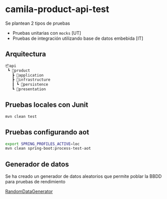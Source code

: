 # camila-product-api-test

Se plantean 2 tipos de pruebas

* Pruebas unitarias con `mocks` [UT]
* Pruebas de integración utilizando base de datos embebida [IT]

## Arquitectura

```bash
📦api
 ┗ 📂product
   ┣ 📂application
   ┣ 📂infrastructure
   ┃ ┗ 📂persistence
   ┗ 📂presentation
```

## Pruebas locales con Junit

```bash
mvn clean test 
```

## Pruebas configurando aot

```bash
export SPRING_PROFILES_ACTIVE=loc
mvn clean spring-boot:process-test-aot
```

## Generador de datos

Se ha creado un generador de datos aleatorios que permite poblar la BBDD para pruebas de rendimiento

[RandomDataGenerator](java/com/camila/api/product/infrastructure/persistence/RandomDataGenerator.java)
